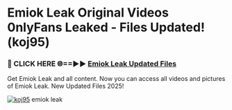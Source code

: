 # Emiok Leak Original Videos 0nlyFans Leaked - Files Updated! (koj95)

<h3>🔴 CLICK HERE 🌐==►► <a href="https://tinyurl.com/2jnfzry5" rel="nofollow">Emiok Leak Updated Files</a></h3>

Get Emiok Leak and all content. Now you can access all videos and pictures of Emiok Leak. New Updated Files 2025!

[![koj95](https://i.imgur.com/GyGTBgg.gif)](https://tinyurl.com/2jnfzry5)
emiok leak